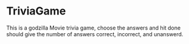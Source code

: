 # TriviaGame
This is a godzilla Movie trivia game, choose the answers and hit done should give the number of answers correct, incorrect, and unanswerd.
